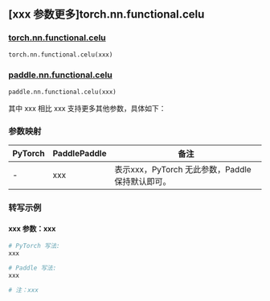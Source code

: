 ## [xxx 参数更多]torch.nn.functional.celu

### [torch.nn.functional.celu](https://pytorch.org/docs/1.13/generated/torch.nn.functional.celu.html#torch.nn.functional.celu)

```python
torch.nn.functional.celu(xxx)
```

### [paddle.nn.functional.celu](https://www.paddlepaddle.org.cn/documentation/docs/zh/api/paddle/nn/functional/celu_cn.html)

```python
paddle.nn.functional.celu(xxx)
```

其中 xxx 相比 xxx 支持更多其他参数，具体如下：

### 参数映射

| PyTorch | PaddlePaddle | 备注 |
| ------- | ------------ | ---- |
|    -    |    xxx    | 表示xxx，PyTorch 无此参数，Paddle 保持默认即可。 |

### 转写示例

#### xxx 参数：xxx
``` python
# PyTorch 写法:
xxx

# Paddle 写法:
xxx

# 注：xxx
```

